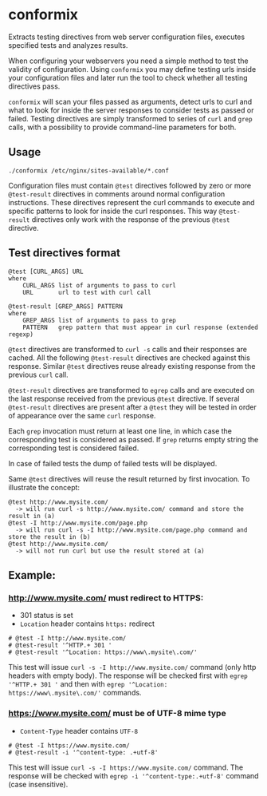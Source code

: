 # conformix
Extracts testing directives from web server configuration files, executes specified tests and analyzes results.

When configuring your webservers you need a simple method to test the validity of configuration. Using `conformix` you may
define testing urls inside your configuration files and later run the tool to check whether all testing directives pass.

`conformix` will scan your files passed as arguments, detect urls to curl and what to look for inside the server responses
to consider tests as passed or failed. Testing directives are simply transformed to series of `curl` and `grep` calls,
with a possibility to provide command-line parameters for both.

## Usage
```
./conformix /etc/nginx/sites-available/*.conf
```

Configuration files must contain `@test` directives followed by zero or more `@test-result` directives in comments around
normal configuration instructions. These directives represent the curl commands to execute and specific patterns to look for
inside the curl responses. This way `@test-result` directives only work with the response of the previous `@test` directive.

## Test directives format
```
@test [CURL_ARGS] URL
where
    CURL_ARGS list of arguments to pass to curl
    URL       url to test with curl call

@test-result [GREP_ARGS] PATTERN
where
    GREP_ARGS list of arguments to pass to grep
    PATTERN   grep pattern that must appear in curl response (extended regexp)
```

`@test` directives are transformed to `curl -s` calls and their responses are cached. All the following `@test-result`
directives are checked against this response. Similar `@test` directives reuse already existing response from the
previous `curl` call.

`@test-result` directives are transformed to `egrep` calls and are executed on the last response received from the
previous `@test` directive. If several `@test-result` directives are present after a `@test` they will be tested in
order of appearance over the same `curl` response.

Each `grep` invocation must return at least one line, in which case the corresponding test is considered as passed. If
`grep` returns empty string the corresponding test is considered failed.

In case of failed tests the dump of failed tests will be displayed.

Same `@test` directives will reuse the result returned by first invocation. To illustrate the concept:
```
@test http://www.mysite.com/
  -> will run curl -s http://www.mysite.com/ command and store the result in (a)
@test -I http://www.mysite.com/page.php
  -> will run curl -s -I http://www.mysite.com/page.php command and store the result in (b)
@test http://www.mysite.com/
  -> will not run curl but use the result stored at (a)
```

## Example:

### http://www.mysite.com/ must redirect to HTTPS:
- 301 status is set
- `Location` header contains `https:` redirect

```
# @test -I http://www.mysite.com/
# @test-result '^HTTP.+ 301 '
# @test-result '^Location: https://www\.mysite\.com/'
```

This test will issue `curl -s -I http://www.mysite.com/` command (only http headers with empty body). The response will
be checked first with `egrep '^HTTP.+ 301 '` and then with `egrep '^Location: https://www\.mysite\.com/'` commands.

### https://www.mysite.com/ must be of UTF-8 mime type
- `Content-Type` header contains `UTF-8`

```
# @test -I https://www.mysite.com/
# @test-result -i '^content-type: .+utf-8'
```

This test will issue `curl -s -I https://www.mysite.com/` command. The response will be checked with
`egrep -i '^content-type:.+utf-8'` command (case insensitive).
